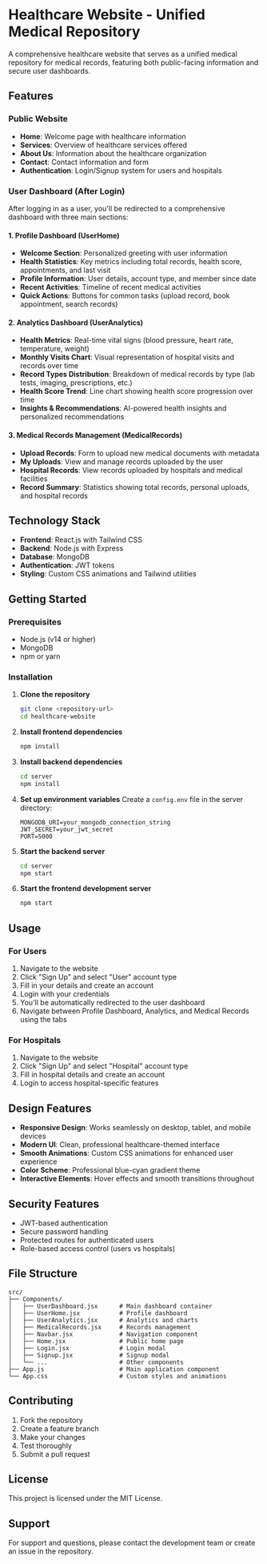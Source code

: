 # Healthcare Website - Unified Medical Repository

A comprehensive healthcare website that serves as a unified medical repository for medical records, featuring both public-facing information and secure user dashboards.

## Features

### Public Website
- **Home**: Welcome page with healthcare information
- **Services**: Overview of healthcare services offered
- **About Us**: Information about the healthcare organization
- **Contact**: Contact information and form
- **Authentication**: Login/Signup system for users and hospitals

### User Dashboard (After Login)
After logging in as a user, you'll be redirected to a comprehensive dashboard with three main sections:

#### 1. Profile Dashboard (UserHome)
- **Welcome Section**: Personalized greeting with user information
- **Health Statistics**: Key metrics including total records, health score, appointments, and last visit
- **Profile Information**: User details, account type, and member since date
- **Recent Activities**: Timeline of recent medical activities
- **Quick Actions**: Buttons for common tasks (upload record, book appointment, search records)

#### 2. Analytics Dashboard (UserAnalytics)
- **Health Metrics**: Real-time vital signs (blood pressure, heart rate, temperature, weight)
- **Monthly Visits Chart**: Visual representation of hospital visits and records over time
- **Record Types Distribution**: Breakdown of medical records by type (lab tests, imaging, prescriptions, etc.)
- **Health Score Trend**: Line chart showing health score progression over time
- **Insights & Recommendations**: AI-powered health insights and personalized recommendations

#### 3. Medical Records Management (MedicalRecords)
- **Upload Records**: Form to upload new medical documents with metadata
- **My Uploads**: View and manage records uploaded by the user
- **Hospital Records**: View records uploaded by hospitals and medical facilities
- **Record Summary**: Statistics showing total records, personal uploads, and hospital records

## Technology Stack

- **Frontend**: React.js with Tailwind CSS
- **Backend**: Node.js with Express
- **Database**: MongoDB
- **Authentication**: JWT tokens
- **Styling**: Custom CSS animations and Tailwind utilities

## Getting Started

### Prerequisites
- Node.js (v14 or higher)
- MongoDB
- npm or yarn

### Installation

1. **Clone the repository**
   ```bash
   git clone <repository-url>
   cd healthcare-website
   ```

2. **Install frontend dependencies**
   ```bash
   npm install
   ```

3. **Install backend dependencies**
   ```bash
   cd server
   npm install
   ```

4. **Set up environment variables**
   Create a `config.env` file in the server directory:
   ```env
   MONGODB_URI=your_mongodb_connection_string
   JWT_SECRET=your_jwt_secret
   PORT=5000
   ```

5. **Start the backend server**
   ```bash
   cd server
   npm start
   ```

6. **Start the frontend development server**
   ```bash
   npm start
   ```

## Usage

### For Users
1. Navigate to the website
2. Click "Sign Up" and select "User" account type
3. Fill in your details and create an account
4. Login with your credentials
5. You'll be automatically redirected to the user dashboard
6. Navigate between Profile Dashboard, Analytics, and Medical Records using the tabs

### For Hospitals
1. Navigate to the website
2. Click "Sign Up" and select "Hospital" account type
3. Fill in hospital details and create an account
4. Login to access hospital-specific features

## Design Features

- **Responsive Design**: Works seamlessly on desktop, tablet, and mobile devices
- **Modern UI**: Clean, professional healthcare-themed interface
- **Smooth Animations**: Custom CSS animations for enhanced user experience
- **Color Scheme**: Professional blue-cyan gradient theme
- **Interactive Elements**: Hover effects and smooth transitions throughout

## Security Features

- JWT-based authentication
- Secure password handling
- Protected routes for authenticated users
- Role-based access control (users vs hospitals)

## File Structure

```
src/
├── Components/
│   ├── UserDashboard.jsx      # Main dashboard container
│   ├── UserHome.jsx           # Profile dashboard
│   ├── UserAnalytics.jsx      # Analytics and charts
│   ├── MedicalRecords.jsx     # Records management
│   ├── Navbar.jsx             # Navigation component
│   ├── Home.jsx               # Public home page
│   ├── Login.jsx              # Login modal
│   ├── Signup.jsx             # Signup modal
│   └── ...                    # Other components
├── App.js                     # Main application component
└── App.css                    # Custom styles and animations
```

## Contributing

1. Fork the repository
2. Create a feature branch
3. Make your changes
4. Test thoroughly
5. Submit a pull request

## License

This project is licensed under the MIT License.

## Support

For support and questions, please contact the development team or create an issue in the repository.

